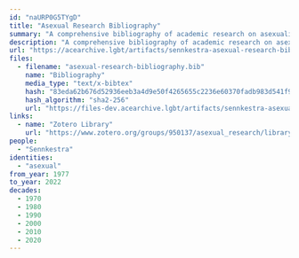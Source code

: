 ```yaml
---
id: "naURP0G5TYgD"
title: "Asexual Research Bibliography"
summary: "A comprehensive bibliography of academic research on asexuality"
description: "A comprehensive bibliography of academic research on asexuality, aiming to include as much research as possible, whether \"good or bad, cutting edge or outdated, relevant or out of touch\""
url: "https://acearchive.lgbt/artifacts/sennkestra-asexual-research-bibliography"
files:
  - filename: "asexual-research-bibliography.bib"
    name: "Bibliography"
    media_type: "text/x-bibtex"
    hash: "83eda62b676d52936eeb3a4d9e50f4265655c2236e60370fadb983d541f94c99"
    hash_algorithm: "sha2-256"
    url: "https://files-dev.acearchive.lgbt/artifacts/sennkestra-asexual-research-bibliography/asexual-research-bibliography.bib"
links:
  - name: "Zotero Library"
    url: "https://www.zotero.org/groups/950137/asexual_research/library"
people:
  - "Sennkestra"
identities:
  - "asexual"
from_year: 1977
to_year: 2022
decades:
  - 1970
  - 1980
  - 1990
  - 2000
  - 2010
  - 2020
---
```


